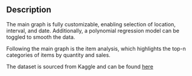 ## Description
The main graph is fully customizable, enabling selection of location, interval, and date. Additionally, a polynomial regression model can be toggled to smooth the data.

Following the main graph is the item analysis, which highlights the top-n categories of items by quantity and sales.

The dataset is sourced from Kaggle and can be found [here](https://www.kaggle.com/datasets/ahmedabbas757/coffee-sales)
